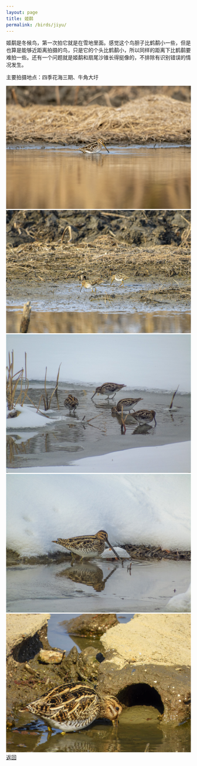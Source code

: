 ```yaml
---
layout: page
title: 姬鹬
permalink: /birds/jiyu/
---
```

姬鹬是冬候鸟，第一次拍它就是在雪地里面。感觉这个鸟胆子比鹤鹬小一些，但是也算是能够近距离拍摄的鸟，只是它的个头比鹤鹬小，所以同样的距离下比鹤鹬要难拍一些。还有一个问题就是姬鹬和扇尾沙锥长得挺像的，不排除有识别错误的情况发生。

主要拍摄地点：四季花海三期、牛角大圩

![](../picture/姬鹬/DSC_2580.jpg)
![](../picture/姬鹬/DSC_2561.jpg)
![](../picture/姬鹬/DSC02062.jpg)
![](../picture/姬鹬/DSC02331.jpg)
![](../picture/姬鹬/DSCN6526.jpg)
[返回](../../)
